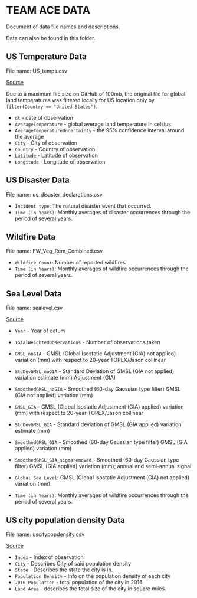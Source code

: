 # TEAM ACE DATA

Document of data file names and descriptions. 

Data can also be found in this folder.


## US Temperature Data
File name: US_temps.csv

[Source](https://www.kaggle.com/berkeleyearth/climate-change-earth-surface-temperature-data)

Due to a maximum file size on GitHub of 100mb, the original file for global land temperatures was filtered locally for US location only by `filter(Country == "United States")`.

- `dt` - date of observation
- `AverageTemperature` - global average land temperature in celsius
- `AverageTemperatureUncertainty` - the 95% confidence interval around the average
- `City` - City of observation
- `Country` - Country of observation
- `Latitude` - Latitude of observation
- `Longitude` - Longitude of observation

## US Disaster Data
File name: us_disaster_declarations.csv

- `Incident type`: The natural disaster event that occurred.
- `Time (in Years)`: Monthly averages of disaster occurrences through the period of several years.


## Wildfire Data
File name: FW_Veg_Rem_Combined.csv

- `Wildfire Count`: Number of reported wildfires.
- `Time (in Years)`: Monthly averages of wildfire occurrences through the period of several years.


## Sea Level Data
File name: sealevel.csv

[Source](https://www.kaggle.com/kkhandekar/global-sea-level-1993-2021)

- `Year` - Year of datum
- `TotalWeightedObservations` - Number of observations taken
- `GMSL_noGIA` - GMSL (Global Isostatic Adjustment (GIA) not applied) variation (mm) with respect to 20-year TOPEX/Jason collinear 
- `StdDevGMSL_noGIA` - Standard Deviation of GMSL (GIA not applied) variation estimate (mm) Adjustment (GIA)
- `SmoothedGMSL_noGIA` - Smoothed (60-day Gaussian type filter) GMSL (GIA not applied) variation (mm)
- `GMSL_GIA` - GMSL (Global Isostatic Adjustment (GIA) applied) variation (mm) with respect to 20-year TOPEX/Jason collinear 
- `StdDevGMSL_GIA` - Standard deviation of GMSL (GIA applied) variation estimate (mm)
- `SmoothedGMSL_GIA` - Smoothed (60-day Gaussian type filter) GMSL (GIA applied) variation (mm)
- `SmoothedGMSL_GIA_sigmaremoved` - Smoothed (60-day Gaussian type filter) GMSL (GIA applied) variation (mm); annual and semi-annual signal 

- `Global Sea Level`: GMSL (Global Isostatic Adjustment (GIA) not applied) variation (mm).
- `Time (in Years)`: Monthly averages of wildfire occurrences through the period of several years.


## US city population density Data
File name: uscitypopdensity.csv

[Source](https://www.kaggle.com/mmcgurr/us-city-population-densities)

- `Index` - Index of observation
- `City` - Describes City of said population density
- `State` - Describes the state the city is in. 
- `Population Density` - Info on the population density of each city 
- `2016 Population` - total population of the city in 2016
- `Land Area` - describes the total size of the city in square miles. 

